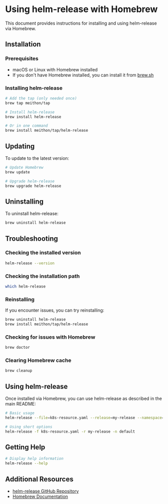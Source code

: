 # Using helm-release with Homebrew

This document provides instructions for installing and using helm-release via Homebrew.

## Installation

### Prerequisites

- macOS or Linux with Homebrew installed
- If you don't have Homebrew installed, you can install it from [brew.sh](https://brew.sh/)

### Installing helm-release

```bash
# Add the tap (only needed once)
brew tap meithon/tap

# Install helm-release
brew install helm-release

# Or in one command
brew install meithon/tap/helm-release
```

## Updating

To update to the latest version:

```bash
# Update Homebrew
brew update

# Upgrade helm-release
brew upgrade helm-release
```

## Uninstalling

To uninstall helm-release:

```bash
brew uninstall helm-release
```

## Troubleshooting

### Checking the installed version

```bash
helm-release --version
```

### Checking the installation path

```bash
which helm-release
```

### Reinstalling

If you encounter issues, you can try reinstalling:

```bash
brew uninstall helm-release
brew install meithon/tap/helm-release
```

### Checking for issues with Homebrew

```bash
brew doctor
```

### Clearing Homebrew cache

```bash
brew cleanup
```

## Using helm-release

Once installed via Homebrew, you can use helm-release as described in the main README:

```bash
# Basic usage
helm-release --file=k8s-resource.yaml --release=my-release --namespace=default

# Using short options
helm-release -f k8s-resource.yaml -r my-release -n default
```

## Getting Help

```bash
# Display help information
helm-release --help
```

## Additional Resources

- [helm-release GitHub Repository](https://github.com/meithon/helm-release)
- [Homebrew Documentation](https://docs.brew.sh/)
